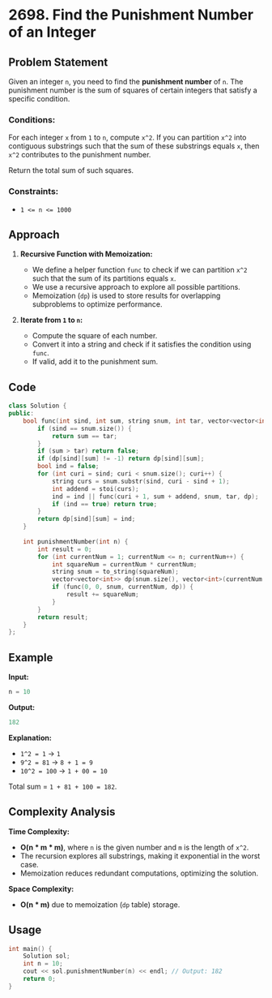 # 2698. Find the Punishment Number of an Integer

## Problem Statement
Given an integer `n`, you need to find the **punishment number** of `n`. The punishment number is the sum of squares of certain integers that satisfy a specific condition.

### Conditions:
For each integer `x` from `1` to `n`, compute `x^2`. If you can partition `x^2` into contiguous substrings such that the sum of these substrings equals `x`, then `x^2` contributes to the punishment number.

Return the total sum of such squares.

### Constraints:
- `1 <= n <= 1000`

## Approach

1. **Recursive Function with Memoization:**
   - We define a helper function `func` to check if we can partition `x^2` such that the sum of its partitions equals `x`.
   - We use a recursive approach to explore all possible partitions.
   - Memoization (`dp`) is used to store results for overlapping subproblems to optimize performance.

2. **Iterate from `1` to `n`:**
   - Compute the square of each number.
   - Convert it into a string and check if it satisfies the condition using `func`.
   - If valid, add it to the punishment sum.

## Code

```cpp
class Solution {
public:
    bool func(int sind, int sum, string snum, int tar, vector<vector<int>>& dp) {
        if (sind == snum.size()) {
            return sum == tar;
        }
        if (sum > tar) return false;
        if (dp[sind][sum] != -1) return dp[sind][sum];
        bool ind = false;
        for (int curi = sind; curi < snum.size(); curi++) {
            string curs = snum.substr(sind, curi - sind + 1);
            int addend = stoi(curs);
            ind = ind || func(curi + 1, sum + addend, snum, tar, dp);
            if (ind == true) return true;
        }
        return dp[sind][sum] = ind;
    }
    
    int punishmentNumber(int n) {
        int result = 0;
        for (int currentNum = 1; currentNum <= n; currentNum++) {
            int squareNum = currentNum * currentNum;
            string snum = to_string(squareNum);
            vector<vector<int>> dp(snum.size(), vector<int>(currentNum + 1, -1));
            if (func(0, 0, snum, currentNum, dp)) {
                result += squareNum;
            }
        }
        return result;
    }
};
```

## Example

**Input:**
```cpp
n = 10
```

**Output:**
```cpp
182
```

**Explanation:**
- `1^2 = 1` → `1`
- `9^2 = 81` → `8 + 1 = 9`
- `10^2 = 100` → `1 + 00 = 10`

Total sum = `1 + 81 + 100 = 182`.

## Complexity Analysis

**Time Complexity:**
- **O(n * m * m)**, where `n` is the given number and `m` is the length of `x^2`.
- The recursion explores all substrings, making it exponential in the worst case.
- Memoization reduces redundant computations, optimizing the solution.

**Space Complexity:**
- **O(n * m)** due to memoization (`dp` table) storage.

## Usage

```cpp
int main() {
    Solution sol;
    int n = 10;
    cout << sol.punishmentNumber(n) << endl; // Output: 182
    return 0;
}
```

